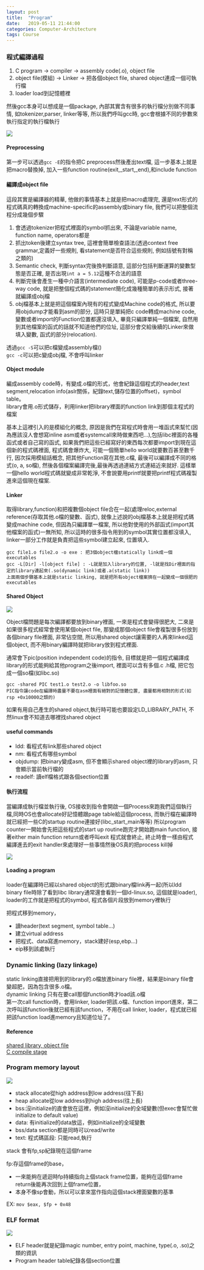```yaml
---
layout: post
title:  "Program"
date:   2019-05-11 21:44:00
categories: Computer-Architecture
tags: Course
---
```


### 程式編譯過程

1. C program -> compiler -> assembly code(.o), object file
2. object file(模組) -> Linker -> 把各個object file, shared object連成一個可執行檔
3. loader load到記憶體裡

然後gcc本身可以想成是一個package, 內部其實含有很多的執行檔分別做不同事情, 如tokenizer,parser, linker等等, 所以我們呼叫gcc時, gcc會根據不同的參數來執行指定的執行檔執行

![](/assets/images/notes/CA/1-3.png)

#### Preprocessing

第一步可以透過`gcc -E`的指令把C preprocess然後產出text檔, 這一步基本上就是把macro替換掉, 加入一些function routine(exit,_start,_end),和include function

#### 編譯成object file

這段其實是編譯器的精華, 他做的事情基本上就是把macro處理完, 還是text形式的程式碼真的轉換成machine-specific的assembly或binary file, 我們可以把整個流程分成幾個步驟

1. 會透過tokenizer把程式裡面的symbol抓出來, 不論是variable name, function name, operators都是
2. 抓出token後建立syntax tree, 這裡會簡單檢查語法(透過context free grammar,定義好一些規則, 看statement是否符合這些規則, 例如括號有對稱之類的)
3. Semantic check, 判斷syntax完後換判斷語意, 這部分包括判斷運算的變數型態是否正確, 是否出現`int a = 5.12`這種不合法的語意
4. 判斷完後會產生一種中介語言(intermediate code), 可能是p-code或者three-way code, 就是把整個程式碼的statement簡化成幾種簡單的表示形式, 接著就編譯成obj檔
5. obj檔基本上就是把這個檔案內現有的程式變成Machine code的格式, 所以要用objdump才能看到asm的部分, 這時只是單純把c code轉成machine code, 變數或者import的Function位置都還沒填入, 畢竟只編譯單純一個檔案, 自然用到其他檔案的函式的話就不知道他們的位址, 這部分會交給後續的Linker來做填入變數, 函式的部分(relocation).

透過`gcc -S`可以把c檔變成assembly檔()<br />
`gcc -c`可以把c變成obj檔, 不會呼叫linker

#### Object module

編成assembly code時，有變成.o檔的形式，他會紀錄這個程式的header,text segment,relocation info(aslr關係，紀錄text,儲存位置的offset)，symbol table。<br />
library會用.o形式儲存，利用linker把library裡面的function link到那個主程式的檔案 

基本上這裡引入的是模組化的概念, 原因是我們在寫程式時會用一堆函式來幫忙(因為應該沒人會想寫inline asm或者systemcall來時做東西吧...),包括libc裡面的各種函式或者自己寫的函式, 如果我們把這些已經寫好的東西每次都要import到現在這個新的程式碼裡面, 程式碼會爆炸大, 可能一個簡單hello world就要數百甚至數千行, 因次採用模組話概念, 把其他Function寫在其他.c檔, 最後可以編譯成不同的格式(o, a, so檔), 然後各個檔案編譯完後,最後再透過連結方式連結近來就好. 這樣單一個hello world程式碼就變成非常乾淨, 不會說要用printf就要把printf程式碼複製進來這個現在檔案.

#### Linker

取得library,function)和把複數個object file合在一起(處理reloc,external reference(存取其他.o檔的變數、函式), 就像上述說的obj檔基本上就是把程式碼變成machine code, 但因為只編譯單一檔案, 所以他對使用的外部函式(import其他檔案的函式)一無所知, 所以這時的很多指令用到的symbol其實位置都沒填入, linker一部分工作就是負責把這些symbol建立起來, 位置填入.

```
gcc file1.o file2.o -o exe : 把3個object檔statically link成一個executables
gcc -L[Dir] -l[object file] : -L就是加入library的位置, -l就是找Dir裡面的指定的library連起來(.so(dynamic link)或者.a(static link))
上面兩個步驟基本上就是static linking, 就是把所有object檔案擠在一起變成一個很肥的executables
```

#### Shared Object

![](/assets/images/notes/CA/1-5.png)


Object檔問題是每次編譯都要放到binary裡面, 一來是程式會變得很肥大, 二來是如果很多程式經常會使用某個object file, 那變成那個object file會複製很多份放到各個binary file裡面,  非常佔空間, 所以用shared object讓需要的人再來linked這個object, 而不用binary編譯時就把library放到程式裡面.

通常會下pic(position independent code)的指令, 目標就是把一個程式編譯成library的形式能夠給其他program之後import, 裡面可以含有多個.c .h檔, 把它包成一個so檔(如libc.so)

```
gcc -shared PIC test1.o test2.o -o libfoo.so
PIC指令讓code在編譯時盡量不要在asm裡面有絕對的記憶體位置, 盡量都用相對的形式(如rsp +0x10000之類的)
```

如果有用自己產生的shared object,執行時可能也要設定LD_LIBRARY_PATH, 不然linux會不知道去哪裡找shared object

#### useful commands

- ldd: 看程式有link那些shared object
- nm: 看程式有哪些symbol
- objdump: 把binary變成asm, 但不會顯示shared object裡的library的asm, 只會顯示當前執行檔的
- readelf: 讀elf檔格式跟各個section位置

#### 執行流程

當編譯成執行檔並執行後, OS接收到指令會開啟一個Process來跑我們這個執行檔,同時OS也會allocate好記憶體跟page table給這個process, 而執行檔在編譯時就已經把一些C的startup routine連接好(libc_start_main等等) 所以program counter一開始會先把這些程式的start up routine跑完才開始跑main function, 接著either main function return或者呼叫exit 程式就會終止, 終止時會一樣由程式編譯進去的exit handler來處理好一些事情然後OS真的把process kill掉

![](/assets/images/notes/CA/1-2.png)

#### Loading a program

loader在編譯時已經以shared object的形式跟binary檔link再一起(所以ldd binary file時除了看到libc library通常還會看到一個ld-linux.so, 這個就是loader), loader的工作就是把程式的symbol, 程式各個片段放到memory裡執行

把程式移到memory，
- 讀header(text segment, symbol table...)
- 建立virtual address
- 把程式、data寫進memory，stack建好(esp,ebp...)
- eip移到該處執行

### Dynamic linking (lazy linkage)

static linking直接把用到的library的.o檔放進binary file裡，結果是binary file會變超肥，因為包含很多.o檔。<br />
dynamic linking 只有在要call那個function時才load該.o檔<br />
第一次call function時，會用linker, loader把該.o檔、function import進來，第二次呼叫該function後就已經有該function，不用在call linker, loader，程式就已經把該function load進memory且知道位址了。

#### Reference

[shared library, object file](https://medium.com/@dkwok94/the-linking-process-exposed-static-vs-dynamic-libraries-977e92139b5f)<br />
[C compile stage](http://www-sop.inria.fr/dream/legacy/intro-devel-env.html)

### Program memory layout

![](/assets/images/notes/CA/1-1.jpg)

- stack allocate從high address到low address(往下長)
- heap allocate從low address到high address(往上長)
- bss:沒initialize的直會放在這裡，例如沒initialize的全域變數(但exec會幫忙做initialize to default value)
- data: 有initialize的data放這，例如initialize的全域變數
- bss/data section都是同時可以read/write
- text: 程式碼區段: 只能read,執行

stack 會有fp,sp紀錄現在這個frame

fp:存這個frame的base，
- 一來能夠在遞迴時fp持續指向上個stack frame位置，能夠在這個frame return後能再次回到上個frame位置，
- 本身不像sp會動，所以可以拿來當作指向這個stack裡面變數的基準

EX: `mov $eax, $fp + 0x48`

### ELF format

![](/assets/images/notes/CA/1-4.png)

- ELF header就是紀錄magic number, entry point, machine, type(.o, .so)之類的資訊
- Program header table紀錄各個section位置
